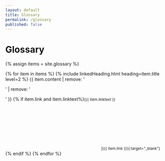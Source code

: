 ```yaml
---
layout: default
title: Glossary
permalink: /glossary
published: false
---
```


# Glossary

{% assign items = site.glossary %}

{% for item in items %}
  {% include linkedHeading.html heading=item.title level=2 %}
  {{ item.content | remove: '<p>' | remove: '</p>' }}
  {% if item.link and item.linktext%}<small>[{{ item.linktext }}<svg aria-hidden="true" class="inline size-4 fill-black ml-1"><use href="./assets/images/icons.svg#open-in-new"></use></svg>]({{ item.link }}){:target="_blank"}</small>{% endif %}
{% endfor %}